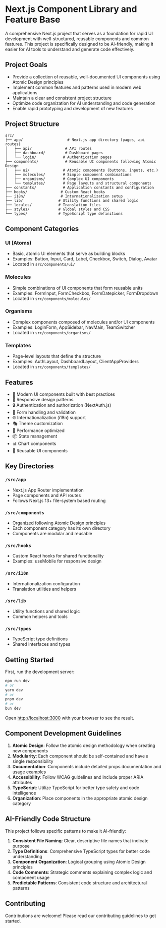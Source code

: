 # Next.js Component Library and Feature Base

A comprehensive Next.js project that serves as a foundation for rapid UI development with well-structured, reusable components and common features. This project is specifically designed to be AI-friendly, making it easier for AI tools to understand and generate code effectively.

## Project Goals

- Provide a collection of reusable, well-documented UI components using Atomic Design principles
- Implement common features and patterns used in modern web applications
- Maintain a clear and consistent project structure
- Optimize code organization for AI understanding and code generation
- Enable rapid prototyping and development of new features

## Project Structure

```
src/
├── app/                    # Next.js app directory (pages, api routes)
│   ├── api/               # API routes
│   ├── dashboard/         # Dashboard pages
│   └── login/            # Authentication pages
├── components/            # Reusable UI components following Atomic Design
│   ├── ui/               # Atomic components (buttons, inputs, etc.)
│   ├── molecules/        # Simple component combinations
│   ├── organisms/        # Complex UI components
│   └── templates/        # Page layouts and structural components
├── constants/            # Application constants and configuration
├── hooks/               # Custom React hooks
├── i18n/                # Internationalization setup
├── lib/                # Utility functions and shared logic
├── locales/            # Translation files
├── styles/             # Global styles and CSS
└── types/              # TypeScript type definitions
```

## Component Categories

### UI (Atoms)

- Basic, atomic UI elements that serve as building blocks
- Examples: Button, Input, Card, Label, Checkbox, Switch, Dialog, Avatar
- Located in `src/components/ui/`

### Molecules

- Simple combinations of UI components that form reusable units
- Examples: FormInput, FormCheckbox, FormDatepicker, FormDropdown
- Located in `src/components/molecules/`

### Organisms

- Complex components composed of molecules and/or UI components
- Examples: LoginForm, AppSidebar, NavMain, TeamSwitcher
- Located in `src/components/organisms/`

### Templates

- Page-level layouts that define the structure
- Examples: AuthLayout, DashboardLayout, ClientAppProviders
- Located in `src/components/templates/`

## Features

- 🎨 Modern UI components built with best practices
- 📱 Responsive design patterns
- 🔒 Authentication and authorization (NextAuth.js)
- 📝 Form handling and validation
- 🌐 Internationalization (i18n) support
- 🎭 Theme customization
- 🚀 Performance optimized
- 📦 State management
- 📊 Chart components
- 🧩 Reusable UI components

## Key Directories

### `/src/app`

- Next.js App Router implementation
- Page components and API routes
- Follows Next.js 13+ file-system based routing

### `/src/components`

- Organized following Atomic Design principles
- Each component category has its own directory
- Components are modular and reusable

### `/src/hooks`

- Custom React hooks for shared functionality
- Examples: useMobile for responsive design

### `/src/i18n`

- Internationalization configuration
- Translation utilities and helpers

### `/src/lib`

- Utility functions and shared logic
- Common helpers and tools

### `/src/types`

- TypeScript type definitions
- Shared interfaces and types

## Getting Started

First, run the development server:

```bash
npm run dev
# or
yarn dev
# or
pnpm dev
# or
bun dev
```

Open [http://localhost:3000](http://localhost:3000) with your browser to see the result.

## Component Development Guidelines

1. **Atomic Design**: Follow the atomic design methodology when creating new components
2. **Modularity**: Each component should be self-contained and have a single responsibility
3. **Documentation**: Components include detailed props documentation and usage examples
4. **Accessibility**: Follow WCAG guidelines and include proper ARIA attributes
5. **TypeScript**: Utilize TypeScript for better type safety and code intelligence
6. **Organization**: Place components in the appropriate atomic design category

## AI-Friendly Code Structure

This project follows specific patterns to make it AI-friendly:

1. **Consistent File Naming**: Clear, descriptive file names that indicate purpose
2. **Type Definitions**: Comprehensive TypeScript types for better code understanding
3. **Component Organization**: Logical grouping using Atomic Design principles
4. **Code Comments**: Strategic comments explaining complex logic and component usage
5. **Predictable Patterns**: Consistent code structure and architectural patterns

## Contributing

Contributions are welcome! Please read our contributing guidelines to get started.
